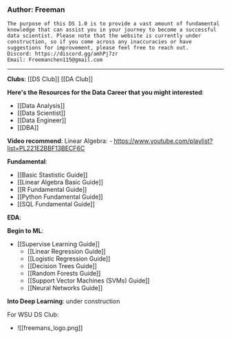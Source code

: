 
### Author: Freeman

	The purpose of this DS 1.0 is to provide a vast amount of fundamental knowledge that can assist you in your journey to become a successful data scientist. Please note that the website is currently under construction, so if you come across any inaccuracies or have suggestions for improvement, please feel free to reach out.
	Discord: https://discord.gg/amhPj7zr
	Email: Freemanchen115@gmail.com




---
**Clubs**:
[[DS Club]]
[[DA Club]]


**Here's the Resources for the Data Career that you might interested**:
- [[Data Analysis]]
- [[Data Scientist]]
- [[Data Engineer]]
- [[DBA]]

**Video recommend**:
Linear Algebra:
	- https://www.youtube.com/playlist?list=PL221E2BBF13BECF6C


**Fundamental**:
- [[Basic Stastistic Guide]]
- [[Linear Algebra Basic Guide]]
- [[R Fundamental Guide]]
- [[Python Fundamental Guide]]
- [[SQL Fundamental Guide]]

**EDA**:


**Begin to ML**:
- [[Supervise Learning Guide]]
	- [[Linear Regression Guide]]
	- [[Logistic Regression Guide]]
	- [[Decision Trees Guide]]
	- [[Random Forests Guide]]
	- [[Support Vector Machines (SVMs) Guide]]
	- [[Neural Networks Guide]]

**Into Deep Learning**:
under construction



For WSU DS Club:

- ![[freemans_logo.png]]



